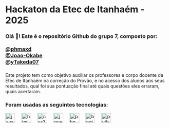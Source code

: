 <h1 align="left">Hackaton da Etec de Itanhaém - 2025</h1>

###

<h3 align="left">Olá 👋! Este é o repositório Github do grupo 7, composto por: <br><br>
  <a href="https://github.com/phmaxd">@phmaxd</a><br>
  <a href="https://github.com/Joao-Okabe">@Joao-Okabe</a><br>
  <a href="https://github.com/yTakeda07">@yTakeda07</a><br>
</h3>

###

Este projeto tem como objetivo auxiliar os professores e corpo docente da Etec de Itanhaém na correção do Provão, e no acesso dos alunos aos seus resultados, qual foi sua pontuação final até quais questões eles erraram, quais acertaram.

###

<h3> Foram usadas as seguintes tecnologias: </h3>

<div align="left">
  <img src="https://cdn.jsdelivr.net/gh/devicons/devicon/icons/javascript/javascript-original.svg" height="30" alt="javascript logo"  />
  <img width="12" />
  <img src="https://cdn.jsdelivr.net/gh/devicons/devicon/icons/html5/html5-original.svg" height="30" alt="html5 logo"  />
  <img width="12" />
  <img src="https://cdn.jsdelivr.net/gh/devicons/devicon/icons/css3/css3-original.svg" height="30" alt="css3 logo"  />
  <img width="12" />
  <img src="https://cdn.jsdelivr.net/gh/devicons/devicon/icons/jquery/jquery-original.svg" height="30" alt="jquery logo"  />
  <img width="12" />
  <img src="https://cdn.jsdelivr.net/gh/devicons/devicon/icons/php/php-original.svg" height="30" alt="php logo"  />
  <img width="12" />
  <img src="https://cdn.jsdelivr.net/gh/devicons/devicon/icons/bootstrap/bootstrap-original.svg" height="30" alt="bootstrap logo"  />
  <img width="12" />
  <img src="https://cdn.jsdelivr.net/gh/devicons/devicon@latest/icons/python/python-original.svg" height="30" alt="python logo"/>    
</div>

###
